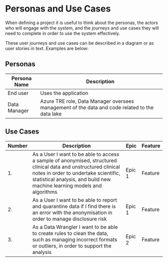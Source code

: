# Personas and Use Cases

When defining a project it is useful to think about the personas, the actors who will engage with the system, and the journeys and use cases they will need to complete in order to use the system effectively.

These user journeys and use cases can be described in a diagram or as user stories in text. Examples are below:

## Personas
| Persona Name | Description |
|---|---|
| End user | Uses the application|
| Data Manager | Azure TRE role, Data Manager oversees management of the data and code related to the data lake |

## Use Cases
| Number | Description | Epic | Feature |
|---|---|---|---|
| 1. | As a User I want to be able to access a sample of anonymised, structured clinical data and unstructured clinical notes in order to undertake scientific, statistical analysis, and build new machine learning models and algorithms | Epic 1 | Feature |
| 2. | As a User I want to be able to report and quarantine data if I find there is an error with the anonymisation in order to manage disclosure risk | Epic 1 | Feature |
| 3. | As a Data Wrangler I want to be able to create rules to clean the data, such as managing incorrect formats or outliers, in order to support the analysis | Epic 2 | Feature |


